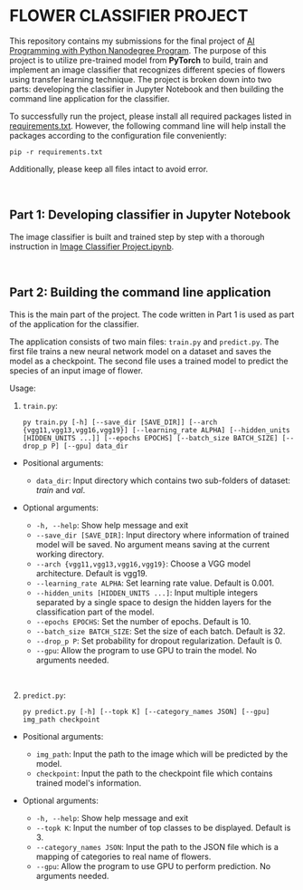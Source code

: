 # FLOWER CLASSIFIER PROJECT
This repository contains my submissions for the final project of [AI Programming with Python Nanodegree Program](https://www.udacity.com/course/ai-programming-python-nanodegree--nd089). The purpose of this project is to utilize pre-trained model from **PyTorch** to build, train and implement an image 
classifier that recognizes different species of flowers using transfer learning technique. The project is broken down into two parts: developing the classifier in Jupyter Notebook and then building the command line application for the classifier.

To successfully run the project, please install all required packages listed in [requirements.txt](requirements.txt). However, the following command line will help install the packages according to the configuration file conveniently:
```
pip -r requirements.txt
```
Additionally, please keep all files intact to avoid error.

&nbsp;
## Part 1: Developing classifier in Jupyter Notebook
The image classifier is built and trained step by step with a thorough instruction in [Image Classifier Project.ipynb](Image%20Classifier%20Project.ipynb).

&nbsp;
## Part 2: Building the command line application
This is the main part of the project. The code written in Part 1 is used as part of the application for the classifier. 

The application consists of two main files: `train.py` and `predict.py`. The first file trains a new neural network model on a dataset and saves the model as a checkpoint. The second file uses a trained model to predict the species of an input image of flower.

Usage:

1. `train.py`:
    ```
    py train.py [-h] [--save_dir [SAVE_DIR]] [--arch {vgg11,vgg13,vgg16,vgg19}] [--learning_rate ALPHA] [--hidden_units [HIDDEN_UNITS ...]] [--epochs EPOCHS] [--batch_size BATCH_SIZE] [--drop_p P] [--gpu] data_dir
    ```
* Positional arguments:
    * `data_dir`: Input directory which contains two sub-folders of dataset: _train_ and _val_.

* Optional arguments:
    * `-h, --help`: Show help message and exit
    * `--save_dir [SAVE_DIR]`: Input directory where information of trained model will be saved. No argument means saving at the current working directory.
    * `--arch {vgg11,vgg13,vgg16,vgg19}`: Choose a VGG model architecture. Default is vgg19.
    * `--learning_rate ALPHA`: Set learning rate value. Default is 0.001.
    * `--hidden_units [HIDDEN_UNITS ...]`: Input multiple integers separated by a single space to design the hidden layers for the classification part of the model.
    * `--epochs EPOCHS`: Set the number of epochs. Default is 10.
    * `--batch_size BATCH_SIZE`: Set the size of each batch. Default is 32.
    * `--drop_p P`: Set probability for dropout regularization. Default is 0.
    * `--gpu`: Allow the program to use GPU to train the model. No arguments needed.

&nbsp;

2. `predict.py`:
    ```
    py predict.py [-h] [--topk K] [--category_names JSON] [--gpu] img_path checkpoint
    ```
* Positional arguments:
    * `img_path`: Input the path to the image which will be predicted by the model.
    * `checkpoint`: Input the path to the checkpoint file which contains trained model's information.

* Optional arguments:
    * `-h, --help`: Show help message and exit
    * `--topk K`: Input the number of top classes to be displayed. Default is 3.
    * `--category_names JSON`: Input the path to the JSON file which is a mapping of categories to real name of flowers.
    * `--gpu`: Allow the program to use GPU to perform prediction. No arguments needed.